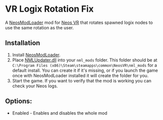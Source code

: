 # VR Logix Rotation Fix
A [NeosModLoader](https://github.com/neos-modding-group/NeosModLoader) mod for [Neos VR](https://neos.com/) that rotates spawned logix nodes to use the same rotation as the user.<br>


## Installation
1. Install [NeosModLoader](https://github.com/neos-modding-group/NeosModLoader).
2. Place [NMLUpdater.dll](https://github.com/AlexW-578/VRLogixRotateFix/releases/latest/download/VRLogixRotateFix.dll) into your `nml_mods` folder. This folder should be at `C:\Program Files (x86)\Steam\steamapps\common\NeosVR\nml_mods` for a default install. You can create it if it's missing, or if you launch the game once with NeosModLoader installed it will create the folder for you.
5. Start the game. If you want to verify that the mod is working you can check your Neos logs.

## Options:
- Enabled - Enables and disables the whole mod



